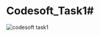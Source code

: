 # Codesoft_Task1#
![codesoft task1](https://github.com/user-attachments/assets/2d855a71-f261-4d8a-a0f3-0aee088f26a1)

